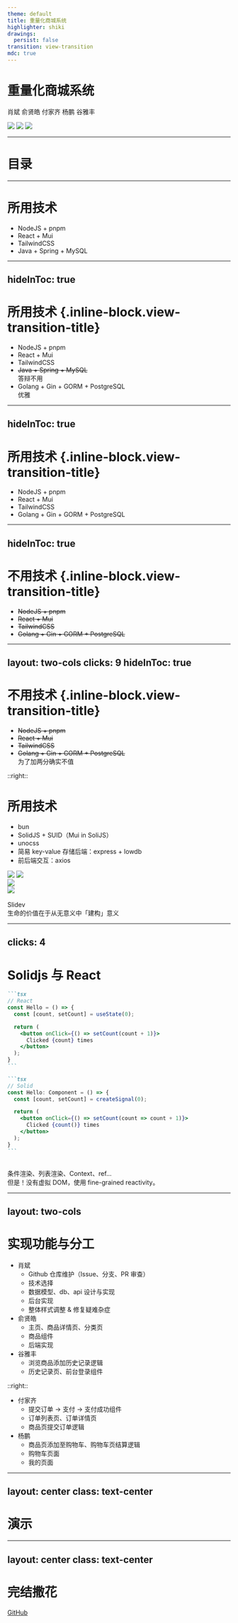 ```yaml
---
theme: default
title: 重量化商城系统
highlighter: shiki
drawings:
  persist: false
transition: view-transition
mdc: true
---
```


# 重量化商城系统

肖斌 俞贤皓 付家齐 杨鹏 谷雅丰

<div class="absolute right-0 top-0 bottom-0 w-90 m-10">
  <img src="/admin.png" class="absolute transform -left-10 -rotate-5 shadow">
  <img src="/main-mobile.png" class="absolute h-80 left-10 bottom-5 transform rotate-30 z-10 shadow">
  <img src="/main-desktop.png" class="absolute transform top-20 rotate-10 shadow">
</div>

---

# 目录

<Toc></Toc>

---

# 所用技术

- <logos-nodejs-icon /> NodeJS + <logos-pnpm /> pnpm
- <logos-react /> React + <logos-material-ui /> Mui
- <logos-tailwindcss-icon /> TailwindCSS
- <logos-java /> Java + <logos-spring-icon /> Spring + <logos-mysql-icon /> MySQL

---
hideInToc: true
---

# 所用技术 {.inline-block.view-transition-title}

- <logos-nodejs-icon /> NodeJS + <logos-pnpm /> pnpm
- <logos-react /> React + <logos-material-ui /> Mui
- <logos-tailwindcss-icon /> TailwindCSS
- <s><logos-java /> Java + <logos-spring-icon /> Spring + <logos-mysql-icon /> MySQL</s>
  <br/>答辩不用
- <logos-go /> Golang + <logos-gin /> Gin + GORM + <logos-postgresql /> PostgreSQL
  <br/>优雅

---
hideInToc: true
---

# 所用技术 {.inline-block.view-transition-title}

- <logos-nodejs-icon /> NodeJS + <logos-pnpm /> pnpm
- <logos-react /> React + <logos-material-ui /> Mui
- <logos-tailwindcss-icon /> TailwindCSS
- <logos-go /> Golang + <logos-gin /> Gin + GORM + <logos-postgresql /> PostgreSQL

---
hideInToc: true
---

# 不用技术 {.inline-block.view-transition-title}

- <s><logos-nodejs-icon /> NodeJS + <logos-pnpm /> pnpm</s>
- <s><logos-react /> React + <logos-material-ui /> Mui</s>
- <s><logos-tailwindcss-icon /> TailwindCSS </s>
- <s><logos-go /> Golang + <logos-gin /> Gin + GORM + <logos-postgresql /> PostgreSQL</s>

---
layout: two-cols
clicks: 9
hideInToc: true
---

# 不用技术 {.inline-block.view-transition-title}

- <s><logos-nodejs-icon /> NodeJS + <logos-pnpm /> pnpm</s>
- <s><logos-react /> React + <logos-material-ui /> Mui</s>
- <s><logos-tailwindcss-icon /> TailwindCSS </s>
- <s><logos-go /> Golang + <logos-gin /> Gin + GORM + <logos-postgresql /> PostgreSQL</s>
  <span v-click="7"><br/>为了加两分确实不值</span>

::right::

# 所用技术

- <logos-bun /> bun
- <logos-solidjs-icon /> SolidJS + <logos-material-ui /> SUID（Mui in SoliJS）
- <logos-unocss /> unocss
- 简易 key-value 存储后端：express + lowdb
- 前后端交互：axios

<div v-click="[1, 2]" class="absolute bottom-0 left-0 right-0 bottom-30 flex h-60 justify-center">
  <img src="/bun-1.png" class="shadow">
  <img src="/bun-2.png" class="shadow">
</div>

<div v-click="[3, 4]" class="absolute bottom-0 left-0 right-0 bottom-30 flex h-70 justify-center">
  <img src="/solidjs.png" class="shadow">
</div>

<div v-click="[5, 6]" class="absolute bottom-0 left-0 right-0 bottom-30 flex h-90 justify-center">
  <img src="/unocss.png" class="shadow">
</div>

<div v-click="9" class="absolute bottom-0 left-0 right-0 flex h-70 justify-center">
  <div class="w-60 relative" v-if="$slidev.nav.clicks === 9">
    <div class="relative w-40 h-40">
      <img
        v-motion
        :initial="{ x: 800, y: -100, scale: 1.5, rotate: -50 }"
        :enter="final"
        class="absolute inset-0"
        src="https://sli.dev/logo-square.png"
        alt=""
      />
      <img
        v-motion
        :initial="{ y: 500, x: -100, scale: 2 }"
        :enter="final"
        class="absolute inset-0"
        src="https://sli.dev/logo-circle.png"
        alt=""
      />
      <img
        v-motion
        :initial="{ x: 600, y: 400, scale: 2, rotate: 100 }"
        :enter="final"
        class="absolute inset-0"
        src="https://sli.dev/logo-triangle.png"
        alt=""
      />
    </div>
    <div
      class="text-5xl absolute top-14 left-40 text-[#2B90B6] -z-1"
      v-motion
      :initial="{ x: -80, opacity: 0}"
      :enter="{ x: 0, opacity: 1, transition: { delay: 2000, duration: 1000 } }">
      Slidev
    </div>
  </div>
</div>

<!-- vue script setup scripts can be directly used in markdown, and will only affects current page -->
<script setup lang="ts">
const final = {
  x: 0,
  y: 0,
  rotate: 0,
  scale: 1,
  transition: {
    type: 'spring',
    damping: 10,
    stiffness: 20,
    mass: 2
  }
}
</script>

<div v-click="8" class="absolute bottom-0 left-0 right-0 bottom-20 text-center text-[32px] nb">
生命的价值在于从无意义中「建构」意义
</div>

---
clicks: 4
---

# Solidjs 与 React

````md magic-move {lines: true}
```tsx
// React
const Hello = () => {
  const [count, setCount] = useState(0);

  return (
    <button onClick={() => setCount(count + 1)}>
      Clicked {count} times
    </button>
  );
}
```

```tsx
// Solid
const Hello: Component = () => {
  const [count, setCount] = createSignal(0);

  return (
    <button onClick={() => setCount(count => count + 1)}>
      Clicked {count()} times
    </button>
  );
}
```
````

<br/>
<v-click>条件渲染、列表渲染、Context、ref...</v-click>

<br/>
<v-click><span v-mark.red="4">但是！没有虚拟 DOM，使用 fine-grained reactivity。</span></v-click>

---
layout: two-cols
---

# 实现功能与分工

- 肖斌
  - Github 仓库维护（Issue、分支、PR 审查）
  - 技术选择
  - 数据模型、db、api 设计与实现
  - 后台实现
  - 整体样式调整 & 修复疑难杂症
- 俞贤皓
  - 主页、商品详情页、分类页
  - 商品组件
  - 后端实现
- 谷雅丰
  - 浏览商品添加历史记录逻辑
  - 历史记录页、前台登录组件

::right::

- 付家齐
  - 提交订单 -> 支付 -> 支付成功组件
  - 订单列表页、订单详情页
  - 商品页提交订单逻辑
- 杨鹏
  - 商品页添加至购物车、购物车页结算逻辑
  - 购物车页面
  - 我的页面

---
layout: center
class: text-center
---

# 演示

---
layout: center
class: text-center
---

# 完结撒花

[GitHub](https://github.com/AzurIce/HeavyPlayform)
